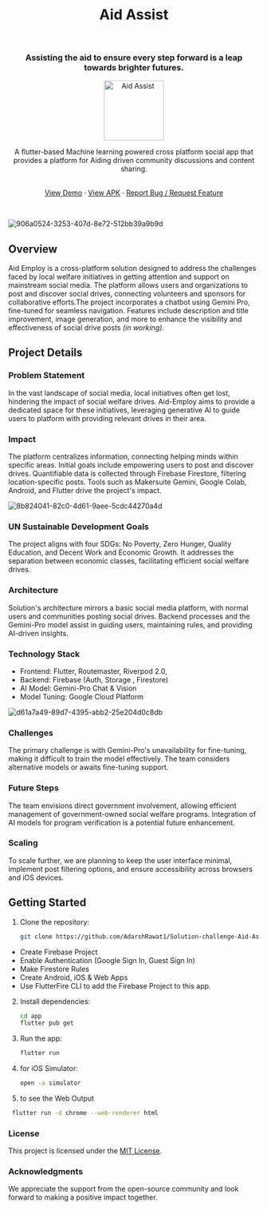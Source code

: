 <h1 align="center">Aid Assist</h1> <br>
<h3 align="center"> Assisting the aid to ensure every step forward is a leap towards brighter futures. </h3>
<p align="center">
  <a href="https://github.com/AKACHI-4/Aid-Employ/releases">
    <img wwidth="120" height="120" alt="Aid Assist" src="https://github.com/AdarshRawat1/Solution-challenge-Flutter/assets/100958893/064dd7be-022b-4920-9ab2-412f283a1b1e">
  </a>
</p>

<p align="center">
  A flutter-based Machine learning powered cross platform social app that provides a platform for Aiding driven community discussions and content sharing. 
</p>

 <p align="center">
    <br />
    <a href="https://drive.google.com/file/d/1Ljn3FPYshn7CR5IN_f8OcxU-pO9WF7yq/view?usp=sharing">View Demo</a>
    ·
   <a href="./Aid-Employ-MVP.apk">View APK</a>
    ·
    <a href="https://github.com/AdarshRawat1/Solution-challenge-Aid-Assist/issues">Report Bug / Request Feature</a>
  </p>

<br>

![906a0524-3253-407d-8e72-512bb39a9b9d](https://github.com/AKACHI-4/Aid-Employ/assets/99159580/531b33d4-b0fd-4f86-bd88-d7885288e5b4)

## Overview
Aid Employ is a cross-platform solution designed to address the challenges faced by local welfare initiatives in getting attention and support on mainstream social media. The platform allows users and organizations to post and discover social drives, connecting volunteers and sponsors for collaborative efforts.The project incorporates a chatbot using Gemini Pro, fine-tuned for seamless navigation. Features include description and title improvement, image generation, and more to enhance the visibility and effectiveness of social drive posts _(in working)_.

## Project Details

### Problem Statement
In the vast landscape of social media, local initiatives often get lost, hindering the impact of social welfare drives. Aid-Employ aims to provide a dedicated space for these initiatives, leveraging generative AI to guide users to platform with providing relevant drives in their area.

### Impact
The platform centralizes information, connecting helping minds within specific areas. Initial goals include empowering users to post and discover drives. Quantifiable data is collected through Firebase Firestore, filtering location-specific posts. Tools such as Makersuite Gemini, Google Colab, Android, and Flutter drive the project's impact.

![8b824041-82c0-4d61-9aee-5cdc44270a4d](https://github.com/AKACHI-4/Aid-Employ/assets/99159580/4c4ee604-0c73-42db-b0ef-5ceaffdc592b)

### UN Sustainable Development Goals
The project aligns with four SDGs: No Poverty, Zero Hunger, Quality Education, and Decent Work and Economic Growth. It addresses the separation between economic classes, facilitating efficient social welfare drives.

### Architecture
Solution's architecture mirrors a basic social media platform, with normal users and communities posting social drives. Backend processes and the Gemini-Pro model assist in guiding users, maintaining rules, and providing AI-driven insights.

### Technology Stack
- Frontend: Flutter, Routemaster, Riverpod 2.0, 
- Backend: Firebase (Auth, Storage , Firestore)
- AI Model: Gemini-Pro Chat & Vision
- Model Tuning: Google Cloud Platform

![d61a7a49-89d7-4395-abb2-25e204d0c8db](https://github.com/AKACHI-4/Aid-Employ/assets/99159580/9b1c4640-b104-4ba1-8e9a-6b7564ceba70)

### Challenges
The primary challenge is with Gemini-Pro's unavailability for fine-tuning, making it difficult to train the model effectively. The team considers alternative models or awaits fine-tuning support.

### Future Steps
The team envisions direct government involvement, allowing efficient management of government-owned social welfare programs. Integration of AI models for program verification is a potential future enhancement.

### Scaling
To scale further, we are planning to keep the user interface minimal, implement post filtering options, and ensure accessibility across browsers and iOS devices.

## Getting Started
1. Clone the repository:
   ```bash
   git clone https://github.com/AdarshRawat1/Solution-challenge-Aid-Assist.git
   ```
- Create Firebase Project
- Enable Authentication (Google Sign In, Guest Sign In)
- Make Firestore Rules
- Create Android, iOS & Web Apps
- Use FlutterFire CLI to add the Firebase Project to this app.

2. Install dependencies:
   ```bash
   cd app
   flutter pub get
   ```
3. Run the app:
   ```bash
   flutter run
   ```
4. <optional> for iOS Simulator:
   ```bash
   open -a simulator 
   ```

5. to see the Web Output 
  ```bash
   flutter run -d chrome --web-renderer html 
  ```
### License
This project is licensed under the [MIT License](./LICENSE).

### Acknowledgments
We appreciate the support from the open-source community and look forward to making a positive impact together.

